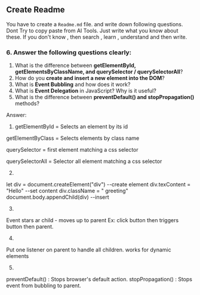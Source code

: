 ## Create Readme

You have to create a `Readme.md` file. and write down following questions. Dont Try to copy paste from AI Tools. Just write what you know about these. If you don't know , then search , learn , understand and then write.

### 6. Answer the following questions clearly:

1. What is the difference between **getElementById, getElementsByClassName, and querySelector / querySelectorAll**?
2. How do you **create and insert a new element into the DOM**?
3. What is **Event Bubbling** and how does it work?
4. What is **Event Delegation** in JavaScript? Why is it useful?
5. What is the difference between **preventDefault() and stopPropagation()** methods?

Answer:
1. getElementById = Selects an element by its id

getElementByClass = Selects elements by class name

querySelector = first element matching a css selector

querySelectorAll = Selector all element
matching a css selector

2. 
 let div = document.createElement("div") --create element
div.texContent = "Hello" --set content
div.className = " greeting"
document.body.appendChild(div) --insert

3.
Event stars ar child - moves up to parent
Ex: click button then triggers button then parent.

4.
Put one listener on parent to handle all children.
works for dynamic elements

5.
preventDefault() : Stops browser's default action.
stopPropagation() : Stops event from bubbling to parent.
